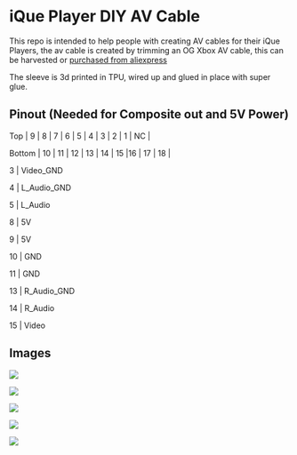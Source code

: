 # iQue Player DIY AV Cable

This repo is intended to help people with creating AV cables for their iQue Players, the av cable is created by trimming an OG Xbox AV cable, this can be harvested or [purchased from aliexpress](https://www.aliexpress.com/item/33014171056.html)


The sleeve is 3d printed in TPU, wired up and glued in place with super glue.


## Pinout (Needed for Composite out and 5V Power)

Top    |  9 |  8 |  7 |  6 |  5 |  4 | 3 | 2  | 1  | NC |

Bottom | 10 | 11 | 12 | 13 | 14 | 15 |16 | 17 | 18 |


3  | Video_GND

4  | L_Audio_GND

5  | L_Audio

8  | 5V

9  | 5V

10 | GND

11 | GND

13 | R_Audio_GND

14 | R_Audio

15 | Video



## Images
![](https://i.imgur.com/IQaxH7e.jpg)

![](https://i.imgur.com/LeEMBBP.jpg)

![](https://i.imgur.com/wSMG6Sx.jpg)

![](https://i.imgur.com/rSCrIk3.jpg)

![](https://i.imgur.com/kmLjsGL.jpg)
